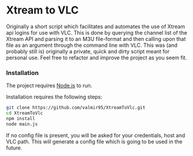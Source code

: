 # Xtream to VLC 

Originally a short script which facilitates and automates the use of Xtream api logins for use with VLC. 
This is done by querying the channel list of the Xtream API and parsing it to an M3U file-format and then calling upon that file as an argument through the command line with VLC. 
This was (and probably still is) originally a private, quick and dirty script meant for personal use. Feel free to refactor and improve the project as you seem fit.

### Installation

The project requires [Node.js](https://nodejs.org/) to run.

Installation requires the following steps:
```sh
git clone https://github.com/valmir95/XtreamToVlc.git
cd XtreamToVlc
npm install
node main.js
```
If no config file is present, you will be asked for your credentials, host and VLC path. This will generate a config file which is going to be used in the future.
